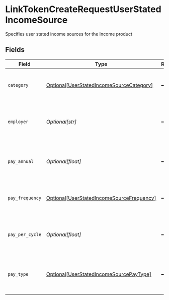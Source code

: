 # LinkTokenCreateRequestUserStatedIncomeSource

Specifies user stated income sources for the Income product


## Fields

| Field                                                                                               | Type                                                                                                | Required                                                                                            | Description                                                                                         |
| --------------------------------------------------------------------------------------------------- | --------------------------------------------------------------------------------------------------- | --------------------------------------------------------------------------------------------------- | --------------------------------------------------------------------------------------------------- |
| `category`                                                                                          | [Optional[UserStatedIncomeSourceCategory]](../../models/shared/userstatedincomesourcecategory.md)   | :heavy_minus_sign:                                                                                  | The income category for a specified income source                                                   |
| `employer`                                                                                          | *Optional[str]*                                                                                     | :heavy_minus_sign:                                                                                  | The employer corresponding to an income source specified by the user                                |
| `pay_annual`                                                                                        | *Optional[float]*                                                                                   | :heavy_minus_sign:                                                                                  | The income amount paid annually for a specified income source                                       |
| `pay_frequency`                                                                                     | [Optional[UserStatedIncomeSourceFrequency]](../../models/shared/userstatedincomesourcefrequency.md) | :heavy_minus_sign:                                                                                  | The pay frequency of a specified income source                                                      |
| `pay_per_cycle`                                                                                     | *Optional[float]*                                                                                   | :heavy_minus_sign:                                                                                  | The income amount paid per cycle for a specified income source                                      |
| `pay_type`                                                                                          | [Optional[UserStatedIncomeSourcePayType]](../../models/shared/userstatedincomesourcepaytype.md)     | :heavy_minus_sign:                                                                                  | The pay type - `GROSS`, `NET`, or `UNKNOWN` for a specified income source                           |